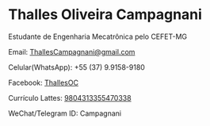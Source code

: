 # Thalles Oliveira Campagnani

Estudante de Engenharia Mecatrônica pelo CEFET-MG

Email: [ThallesCampagnani@gmail.com](mailto:ThallesCampagnani@gmail.com)

Celular(WhatsApp): +55 (37) 9.9158-9180

Facebook: [ThallesOC](https://Facebook.com/ThallesOC)

Currículo Lattes: [9804313355470338](http://Lattes.CNPq.br/9804313355470338)

WeChat/Telegram ID: Campagnani
